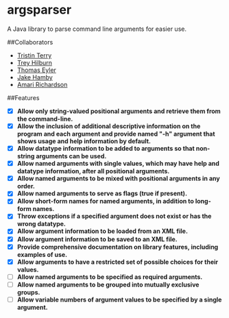 # argsparser
A Java library to parse command line arguments for easier use.

##Collaborators
- [Tristin Terry](https://github.com/tristo7)
- [Trey Hilburn](https://github.com/Trey50Daniel)
- [Thomas Eyler](https://github.com/teylerjsu)
- [Jake Hamby](https://github.com/jhambey)
- [Amari Richardson](https://github.com/amariamari23)


##Features
- [x] **Allow only string-valued positional arguments and retrieve them from the command-line.**
- [x] **Allow the inclusion of additional descriptive information on the program and each argument and provide named "-h" argument that shows usage and help information by default.**
- [x] **Allow datatype information to be added to arguments so that non-string arguments can be used.**
- [x] **Allow named arguments with single values, which may have help and datatype information, after all positional arguments.**
- [x] **Allow named arguments to be mixed with positional arguments in any order.**
- [x] **Allow named arguments to serve as flags (true if present).**
- [x] **Allow short-form names for named arguments, in addition to long-form names.**
- [x] **Throw exceptions if a specified argument does not exist or has the wrong datatype.**
- [x] **Allow argument information to be loaded from an XML file.**
- [x] **Allow argument information to be saved to an XML file.**
- [x] **Provide comprehensive documentation on library features, including examples of use.**
- [x] **Allow arguments to have a restricted set of possible choices for their values.**
- [ ] **Allow named arguments to be specified as required arguments.**
- [ ] **Allow named arguments to be grouped into mutually exclusive groups.**
- [ ] **Allow variable numbers of argument values to be specified by a single argument.**
